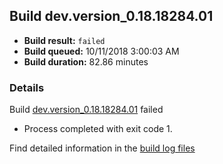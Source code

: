 ## Build dev.version_0.18.18284.01
- **Build result:** `failed`
- **Build queued:** 10/11/2018 3:00:03 AM
- **Build duration:** 82.86 minutes
### Details
Build [dev.version_0.18.18284.01](https://winappstudio.visualstudio.com/web/build.aspx?pcguid=a4ef43be-68ce-4195-a619-079b4d9834c2&builduri=vstfs%3a%2f%2f%2fBuild%2fBuild%2f26383) failed

+ Process completed with exit code 1.

Find detailed information in the [build log files](https://uwpctdiags.blob.core.windows.net/buildlogs/dev.version_0.18.18284.01_logs.zip)
